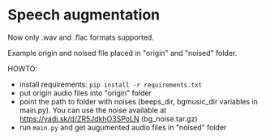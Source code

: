 # Speech augmentation

Now only .wav and .flac formats supported.

Example origin and noised file placed in "origin" and  "noised" folder.

HOWTO:

* install requirements: `pip install -r requirements.txt`
* put origin audio files into "origin" folder
* point the path to folder with noises (beeps_dir, bgmusic_dir variables in main.py). You can use the noise available at https://yadi.sk/d/ZR5JdkhO3SPoLN (bg_noise.tar.gz)
* run `main.py` and get augumented audio files in "noised" folder